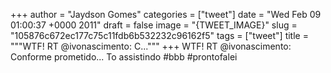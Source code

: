 
+++
author = "Jaydson Gomes"
categories = ["tweet"]
date = "Wed Feb 09 01:00:37 +0000 2011"
draft = false
image = "{TWEET_IMAGE}"
slug = "105876c672ec177c75c11fdb6b532232c96162f5"
tags = ["tweet"]
title = """WTF! RT @ivonascimento: C..."""
+++
WTF! RT @ivonascimento: Conforme prometido... To assistindo #bbb #prontofalei
